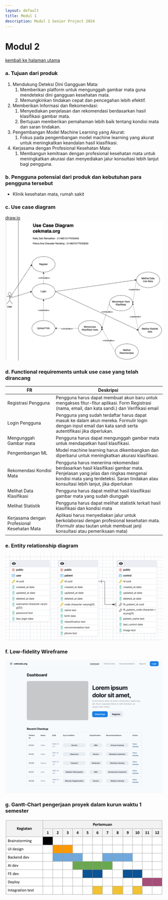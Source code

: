 ```yaml
---
layout: default
title: Modul 1
description: Modul 1 Senior Project 2024
---
```


# **Modul 2**
[kembali ke halaman utama](./)

### **a. Tujuan dari produk**
1. Mendukung Deteksi Dini Gangguan Mata:
   1. Memberikan platform untuk mengunggah gambar mata guna mendeteksi dini gangguan kesehatan mata.
   2. Memungkinkan tindakan cepat dan pencegahan lebih efektif.
2. Memberikan Informasi dan Rekomendasi:
   1. Menyediakan penjelasan dan rekomendasi berdasarkan hasil klasifikasi gambar mata.
   2. Bertujuan memberikan pemahaman lebih baik tentang kondisi mata dan saran tindakan.
3. Pengembangan Model Machine Learning yang Akurat:
   1. Fokus pada pengembangan model machine learning yang akurat untuk meningkatkan keandalan hasil klasifikasi.
4. Kerjasama dengan Profesional Kesehatan Mata:
   1. Membangun kemitraan dengan profesional kesehatan mata untuk meningkatkan akurasi dan menyediakan jalur konsultasi lebih lanjut bagi pengguna.

### **b. Pengguna potensial dari produk dan kebutuhan para pengguna tersebut**
- Klinik kesehatan mata, rumah sakit

### **c. Use case diagram**
[draw.io](https://drive.google.com/file/d/1qgJR_n-O0blDBChE2GIXMHLxtyShG4Cz/view?usp=sharing)
<img src="./public/pict_UseCase.png">

### **d. Functional requirements untuk use case yang telah dirancang**
| FR | Deskripsi |
|-|-|
| Registrasi Pengguna | Pengguna harus dapat membuat akun baru untuk mengakses fitur-fitur aplikasi. Form Registrasi (nama, email, dan kata sandi.) dan  Verifikasi email |
| Login Pengguna | Pengguna yang sudah terdaftar harus dapat masuk ke dalam akun mereka. Formulir login dengan input email dan kata sandi serta autentifikasi jika diperlukan. |
| Mengunggah Gambar mata | Pengguna harus dapat mengunggah gambar mata untuk mendapatkan hasil klasifikasi. |
| Pengembangan ML | Model machine learning harus dikembangkan dan diperbarui untuk meningkatkan akurasi klasifikasi. |
| Rekomendasi Kondisi Mata | Pengguna harus menerima rekomendasi berdasarkan hasil klasifikasi gambar mata. Penjelasan yang jelas dan ringkas mengenai kondisi mata yang terdeteksi. Saran tindakan atau konsultasi lebih lanjut, jika diperlukan |
| Melihat Data Klasifikasi | Pengguna harus dapat melihat hasil klasifikasi gambar mata yang sudah diunggah |
| Melihat Statistik | Pengguna harus dapat melihat statistik terkait hasil klasifikasi dan kondisi mata |
| Kerjasama dengan Profesional Kesehatan Mata | Aplikasi harus menyediakan jalur untuk berkolaborasi dengan profesional kesehatan mata. (Formulir atau tautan untuk membuat janji konsultasi atau pemeriksaan mata) |

### **e. Entity relationship diagram**
<img src="./public/pict_ERD.png">

### **f. Low-fidelity Wireframe**
<img src="./public/pict_LoFi.png">

### **g. Gantt-Chart pengerjaan proyek dalam kurun waktu 1 semester**
<img src="./public/pict_GanttChart.png">